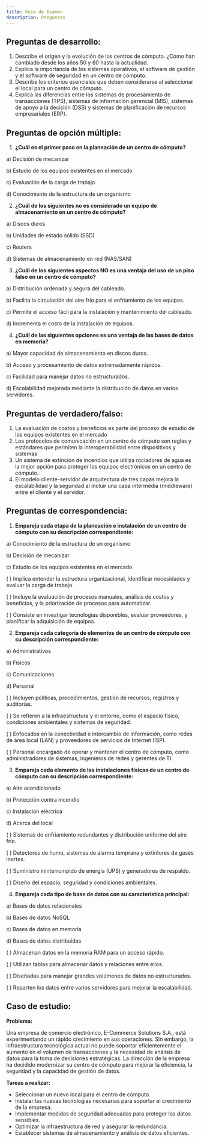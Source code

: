 ```yaml
---
title: Guía de Examen
description: Preguntas
---
```

## Preguntas de desarrollo:

1. Describe el origen y la evolución de los centros de cómputo. ¿Cómo han cambiado desde los años 50 y 60 hasta la actualidad.
2. Explica la importancia de los sistemas operativos, el software de gestión y el software de seguridad en un centro de cómputo.
3. Describe los criterios esenciales que deben considerarse al seleccionar el local para un centro de cómputo.
4. Explica las diferencias entre los sistemas de procesamiento de transacciones (TPS), sistemas de información gerencial (MIS), sistemas de apoyo a la decisión (DSS) y sistemas de planificación de recursos empresariales (ERP).


## Preguntas de opción múltiple:

1. **¿Cuál es el primer paso en la planeación de un centro de cómputo?**

a) Decisión de mecanizar

b) Estudio de los equipos existentes en el mercado

c) Evaluación de la carga de trabajo

d) Conocimiento de la estructura de un organismo

2. **¿Cuál de los siguientes no es considerado un equipo de almacenamiento en un centro de cómputo?**

a) Discos duros

b) Unidades de estado sólido (SSD)

c) Routers

d) Sistemas de almacenamiento en red (NAS/SAN)

3. **¿Cuál de los siguientes aspectos NO es una ventaja del uso de un piso falso en un centro de cómputo?**

a) Distribución ordenada y segura del cableado.

b) Facilita la circulación del aire frío para el enfriamiento de los equipos.

c) Permite el acceso fácil para la instalación y mantenimiento del cableado.

d) Incrementa el costo de la instalación de equipos.


4. **¿Cuál de las siguientes opciones es una ventaja de las bases de datos en memoria?**

a) Mayor capacidad de almacenamiento en discos duros.

b) Acceso y procesamiento de datos extremadamente rápidos.

c) Facilidad para manejar datos no estructurados.

d) Escalabilidad mejorada mediante la distribución de datos en varios servidores.

## Preguntas de verdadero/falso:

1. La evaluación de costos y beneficios es parte del proceso de estudio de los equipos existentes en el mercado
2. Los protocolos de comunicación en un centro de cómputo son reglas y estándares que permiten la interoperabilidad entre dispositivos y sistemas
3. Un sistema de extinción de incendios que utiliza rociadores de agua es la mejor opción para proteger los equipos electrónicos en un centro de cómputo.
4. El modelo cliente-servidor de arquitectura de tres capas mejora la escalabilidad y la seguridad al incluir una capa intermedia (middleware) entre el cliente y el servidor.

## Preguntas de correspondencia:

1. **Empareja cada etapa de la planeación e instalación de un centro de cómputo con su descripción correspondiente:**

a) Conocimiento de la estructura de un organismo

b) Decisión de mecanizar

c) Estudio de los equipos existentes en el mercado

( ) Implica entender la estructura organizacional, identificar necesidades y evaluar la carga de trabajo.

( ) Incluye la evaluación de procesos manuales, análisis de costos y beneficios, y la priorización de procesos para automatizar.

( ) Consiste en investigar tecnologías disponibles, evaluar proveedores, y planificar la adquisición de equipos.

2. **Empareja cada categoría de elementos de un centro de cómputo con su descripción correspondiente:**

a) Administrativos

b) Físicos

c) Comunicaciones

d) Personal

( ) Incluyen políticas, procedimientos, gestión de recursos, registros y auditorías.

( ) Se refieren a la infraestructura y el entorno, como el espacio físico, condiciones ambientales y sistemas de seguridad.

( ) Enfocados en la conectividad e intercambio de información, como redes de área local (LAN) y proveedores de servicios de Internet (ISP).

( ) Personal encargado de operar y mantener el centro de cómputo, como administradores de sistemas, ingenieros de redes y gerentes de TI.

3. **Empareja cada elemento de las instalaciones físicas de un centro de cómputo con su descripción correspondiente:**

a) Aire acondicionado

b) Protección contra incendio

c) Instalación eléctrica

d) Acerca del local

( ) Sistemas de enfriamiento redundantes y distribución uniforme del aire frío.

( ) Detectores de humo, sistemas de alarma temprana y extintores de gases inertes.

( ) Suministro ininterrumpido de energía (UPS) y generadores de respaldo.

( ) Diseño del espacio, seguridad y condiciones ambientales.

4. **Empareja cada tipo de base de datos con su característica principal:**

a) Bases de datos relacionales

b) Bases de datos NoSQL

c) Bases de datos en memoria

d) Bases de datos distribuidas

( ) Almacenan datos en la memoria RAM para un acceso rápido.

( ) Utilizan tablas para almacenar datos y relaciones entre ellos.

( ) Diseñadas para manejar grandes volúmenes de datos no estructurados.

( ) Reparten los datos entre varios servidores para mejorar la escalabilidad.

## Caso de estudio:

**Problema:**

Una empresa de comercio electrónico, E-Commerce Solutions S.A., está experimentando un rápido crecimiento en sus operaciones. Sin embargo, la infraestructura tecnológica actual no puede soportar eficientemente el aumento en el volumen de transacciones y la necesidad de análisis de datos para la toma de decisiones estratégicas. La dirección de la empresa ha decidido modernizar su centro de cómputo para mejorar la eficiencia, la seguridad y la capacidad de gestión de datos.

**Tareas a realizar:**
- Seleccionar un nuevo local para el centro de cómputo.
- Instalar las nuevas tecnologías necesarias para soportar el crecimiento de la empresa.
- Implementar medidas de seguridad adecuadas para proteger los datos sensibles.
- Optimizar la infraestructura de red y asegurar la redundancia.
- Establecer sistemas de almacenamiento y análisis de datos eficientes.